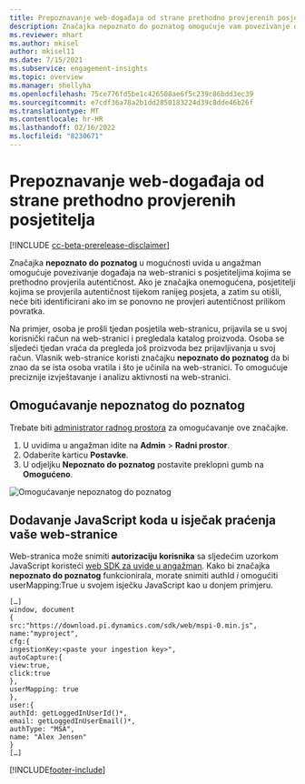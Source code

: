 ```yaml
---
title: Prepoznavanje web-događaja od strane prethodno provjerenih posjetitelja od nepoznatih do poznatih
description: Značajka nepoznato do poznatog omogućuje vam povezivanje događaja na web-stranici s posjetiteljima kojima se prethodno provjerila autentičnost.
ms.reviewer: mhart
ms.author: mkisel
author: mkisel11
ms.date: 7/15/2021
ms.subservice: engagement-insights
ms.topic: overview
ms.manager: shellyha
ms.openlocfilehash: 75ce776fd5be1c426508ae6f5c239c86bdd3ec39
ms.sourcegitcommit: e7cdf36a78a2b1dd2850183224d39c8dde46b26f
ms.translationtype: MT
ms.contentlocale: hr-HR
ms.lasthandoff: 02/16/2022
ms.locfileid: "8230671"
---
```

# <a name="recognize-web-events-from-previously-authenticated-visitors"></a>Prepoznavanje web-događaja od strane prethodno provjerenih posjetitelja

[!INCLUDE [cc-beta-prerelease-disclaimer](includes/cc-beta-prerelease-disclaimer.md)]

Značajka **nepoznato do poznatog** u mogućnosti uvida u angažman omogućuje povezivanje događaja na web-stranici s posjetiteljima kojima se prethodno provjerila autentičnost. Ako je značajka onemogućena, posjetitelji kojima se provjerila autentičnost tijekom ranijeg posjeta, a zatim su otišli, neće biti identificirani ako im se ponovno ne provjeri autentičnost prilikom povratka. 

Na primjer, osoba je prošli tjedan posjetila web-stranicu, prijavila se u svoj korisnički račun na web-stranici i pregledala katalog proizvoda. Osoba se sljedeći tjedan vraća da pregleda još proizvoda bez prijavljivanja u svoj račun. Vlasnik web-stranice koristi značajku **nepoznato do poznatog** da bi znao da se ista osoba vratila i što je učinila na web-stranici. To omogućuje preciznije izvještavanje i analizu aktivnosti na web-stranici.

## <a name="enable-unknown-to-known"></a>Omogućavanje nepoznatog do poznatog

Trebate biti [administrator radnog prostora](user-roles.md) za omogućavanje ove značajke. 

1. U uvidima u angažman idite na **Admin** > **Radni prostor**. 
2. Odaberite karticu **Postavke**.
3. U odjeljku **Nepoznato do poznatog** postavite preklopni gumb na **Omogućeno**.

![Omogućavanje nepoznatog do poznatog](media/U2Ktoggle.png "Omogućavanje nepoznatog do poznatog")

## <a name="adding-javascript-code-to-your-sites-tracking-snippet"></a>Dodavanje JavaScript koda u isječak praćenja vaše web-stranice

Web-stranica može snimiti **autorizaciju korisnika** sa sljedećim uzorkom JavaScript koristeći [web SDK za uvide u angažman](advanced-SDK-implementation.md). Kako bi značajka **nepoznato do poznatog** funkcionirala, morate snimiti authId *i* omogućiti userMapping:True u svojem isječku JavaScript kao u donjem primjeru.

```
[…]
window, document
{
src:"https://download.pi.dynamics.com/sdk/web/mspi-0.min.js",
name:"myproject",
cfg:{
ingestionKey:<paste your ingestion key>",
autoCapture:{
view:true,
click:true
},
userMapping: true
},
user:{
authId: getLoggedInUserId()*,
email: getLoggedInUserEmail()*,
authType: "MSA",
name: "Alex Jensen"
}
[…]
```

[!INCLUDE[footer-include](../includes/footer-banner.md)]

